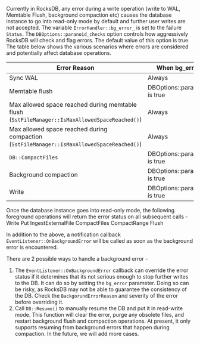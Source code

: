 Currently in RocksDB, any error during a write operation (write to WAL, Memtable Flush, background compaction etc) causes the database instance to go into read-only mode by default and further user writes are not accepted. The variable ```ErrorHandler::bg_error_``` is set to the failure ```Status```. The ```DBOptions::paranoid_checks``` option controls how aggressively RocksDB will check and flag errors. The default value of this option is true. The table below shows the various scenarios where errors are considered and potentially affect database operations.

| Error Reason | When bg_error_ is set |
-----------------|-----------------------
| Sync WAL | Always |
| Memtable flush | DBOptions::paranoid_checks is true |
| Max allowed space reached during memtable flush (```SstFileManager::IsMaxAllowedSpaceReached()```) |	Always |
| Max allowed space reached during compaction (```SstFileManager::IsMaxAllowedSpaceReached()```) | Always |
| ```DB::CompactFiles``` | DBOptions::paranoid_checks is true |
| Background compaction | DBOptions::paranoid_checks is true |
| Write | DBOptions::paranoid_checks is true |

Once the database instance goes into read-only mode, the following foreground operations will return the error status on all subsequent calls -
Write
Put
IngestExternalFile
CompactFiles
CompactRange
Flush

In addition to the above, a notification callback ```EventListener::OnBackgroundError``` will be called as soon as the background error is encountered.

There are 2 possible ways to handle a background error -
1. The ```EventListener::OnBackgroundError``` callback can override the error status if it determines that its not serious enough to stop further writes to the DB. It can do so by setting the ```bg_error``` parameter. Doing so can be risky, as RocksDB may not be able to guarantee the consistency of the DB. Check the ```BackgorundErrorReason``` and severity of the error before overriding it.
2. Call ```DB::Resume()``` to manually resume the DB and put it in read-write mode. This function will clear the error, purge any obsolete files, and restart background flush and compaction operations. At present, it only supports resuming from background errors that happen during compaction. In the future, we will add more cases.